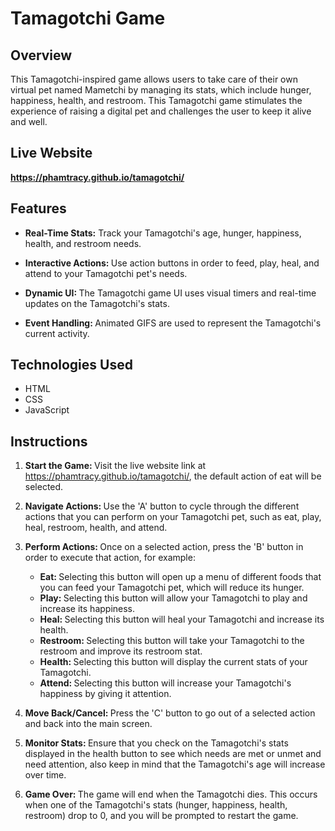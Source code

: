 # Tamagotchi Game

## Overview
This Tamagotchi-inspired game allows users to take care of their own virtual pet named Mametchi by managing its stats, which include hunger,
happiness, health, and restroom. This Tamagotchi game stimulates the experience of raising a digital pet and challenges the user to keep
it alive and well.

## Live Website
<strong>https://phamtracy.github.io/tamagotchi/</strong>

## Features
- <strong>Real-Time Stats:</strong> Track your Tamagotchi's age, hunger, happiness, health, and restroom needs.

- <strong>Interactive Actions: </strong> Use action buttons in order to feed, play, heal, and attend to your Tamagotchi pet's needs.

- <strong>Dynamic UI: </strong> The Tamagotchi game UI uses visual timers and real-time updates on the Tamagotchi's stats.

- <strong>Event Handling: </strong> Animated GIFS are used to represent the Tamagotchi's current activity.

## Technologies Used
- HTML
- CSS
- JavaScript

## Instructions
1) <strong>Start the Game: </strong> Visit the live website link at https://phamtracy.github.io/tamagotchi/,
   the default action of eat will be selected.

2) <strong>Navigate Actions: </strong> Use the 'A' button to cycle through the different actions that you can perform on your
   Tamagotchi pet, such as eat, play, heal, restroom, health, and attend.

3) <strong>Perform Actions: </strong> Once on a selected action, press the 'B' button in order to execute that action, for example:
   * <strong>Eat: </strong> Selecting this button will open up a menu of different foods that you can feed your Tamagotchi pet,
     which will reduce its hunger.
   * <strong>Play: </strong> Selecting this button will allow your Tamagotchi to play and increase its happiness.
   * <strong>Heal: </strong> Selecting this button will heal your Tamagotchi and increase its health.
   * <strong>Restroom: </strong> Selecting this button will take your Tamagotchi to the restroom and improve its restroom stat.
   * <strong>Health: </strong> Selecting this button will display the current stats of your Tamagotchi.
   * <strong>Attend: </strong> Selecting this button will increase your Tamagotchi's happiness by giving it attention.

4) <strong>Move Back/Cancel: </strong> Press the 'C' button to go out of a selected action and back into the main screen.

5) <strong>Monitor Stats: </strong> Ensure that you check on the Tamagotchi's stats displayed in the health button to see which needs
   are met or unmet and need attention, also keep in mind that the Tamagotchi's age will increase over time.

6) <strong>Game Over: </strong> The game will end when the Tamagotchi dies. This occurs when one of the Tamagotchi's stats
   (hunger, happiness, health, restroom) drop to 0, and you will be prompted to restart the game.
